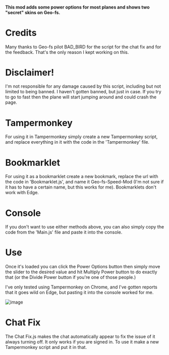 #### This mod adds some power options for most planes and shows two "secret" skins on Geo-fs.

# Credits
Many thanks to Geo-fs pilot BAD_BIRD for the script for the chat fix and for the feedback. That's the only reason I kept working on this.

# Disclaimer!
I'm not responsible for any damage caused by this script, including but not limited to being banned. I haven't gotten banned, but just in case. If you try to go to fast then the plane will start jumping around and could crash the page.

# Tampermonkey
For using it in Tampermonkey simply create a new Tampermonkey script, and replace everything in it with the code in the 'Tampermonkey' file.

# Bookmarklet
For using it as a bookmarklet create a new bookmark, replace the url with the code in 'Bookmarklet.js', and name it Geo-fs-Speed-Mod (I'm not sure if it has to have a certain name, but this works for me). Bookmarklets don't work with Edge.

# Console
If you don't want to use either methods above, you can also simply copy the code from the 'Main.js' file and paste it into the console. 

# Use
Once it's loaded you can click the Power Options button then simply move the slider to the desired value and hit Multiply Power button to do exactly that (or the Divide Power button if you're one of those people.)

I've only tested using Tampermonkey on Chrome, and I've gotten reports that it goes wild on Edge, but pasting it into the console worked for me.

![image](https://github.com/Pigensworth/Geo-fs-Mod/assets/136399546/13466356-ef3c-41f1-a20b-2ced3a1c695a)

# Chat Fix
The Chat Fix.js makes the chat automatically appear to fix the issue of it always turning off. It only works if you are signed in. To use it make a new Tampermonkey script and put it in that.
